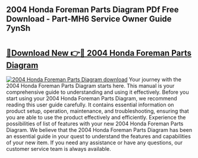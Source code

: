 ## 2004 Honda Foreman Parts Diagram PDf Free Download - Part-MH6 Service Owner Guide 7ynSh

# <h2><a href="http://dflzakc.blite.top/?on=2004+Honda+Foreman+Parts+Diagram">🔗Download New 👉🔴 2004 Honda Foreman Parts Diagram</a></h2>

[![2004 Honda Foreman Parts Diagram download](https://i.imgur.com/lujVjoI.png)](http://dflzakc.blite.top/?on=2004+Honda+Foreman+Parts+Diagram)
Your journey with the 2004 Honda Foreman Parts Diagram starts here. This manual is your comprehensive guide to understanding and using it effectively. Before you start using your 2004 Honda Foreman Parts Diagram, we recommend reading this user guide carefully. It contains essential information on product setup, operation, maintenance, and troubleshooting, ensuring that you are able to use the product effectively and efficiently. Experience the possibilities of list of features with your new 2004 Honda Foreman Parts Diagram. We believe that the 2004 Honda Foreman Parts Diagram has been an essential guide in your quest to understand the features and capabilities of your new item. If you need any assistance or have any questions, our customer service team is always available.
